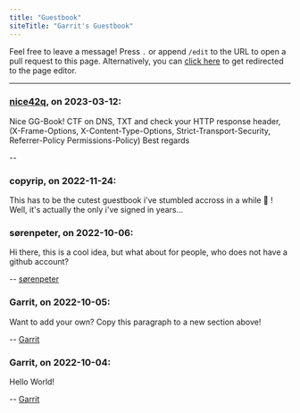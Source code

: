 ```yaml
---
title: "Guestbook"
siteTitle: "Garrit's Guestbook"
---
```


Feel free to leave a message! Press `.` or append `/edit` to the URL to open a
pull request to this page. Alternatively, you can [click
here](https://github.com/garritfra/garrit.xyz/edit/main/content/guestbook.md) to
get redirected to the page editor.

---

### [nice42q](https://nice42q.de/), on 2023-03-12:

Nice GG-Book! CTF on DNS, TXT and check your HTTP response header, (X-Frame-Options, X-Content-Type-Options, Strict-Transport-Security, Referrer-Policy Permissions-Policy) Best regards

--

### copyrip, on 2022-11-24:

This has to be the cutest guestbook i've stumbled accross in a while 🙊 ! Well, it's actually the only i've signed in years...

### sørenpeter, on 2022-10-06:

Hi there, this is a cool idea, but what about for people, who does not have a github account?

-- [sørenpeter](https://darch.dk)

### Garrit, on 2022-10-05:

Want to add your own? Copy this paragraph to a new section above!

-- [Garrit](https://garrit.xyz)

### Garrit, on 2022-10-04:

Hello World!

-- [Garrit](https://garrit.xyz)
